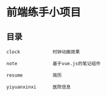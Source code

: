 前端练手小项目
==============

目录
----

```
clock            时钟动画效果

note             基于vue.js的笔记组件

resume           简历

yiyuanxinxi      医院信息
```